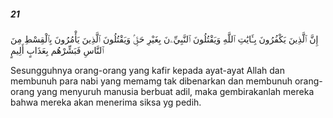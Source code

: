 ##### 21

<span class="ayah">إِنَّ ٱلَّذِينَ يَكْفُرُونَ بِـَٔايَٰتِ ٱللَّهِ وَيَقْتُلُونَ ٱلنَّبِيِّۦنَ بِغَيْرِ حَقٍّۢ وَيَقْتُلُونَ ٱلَّذِينَ يَأْمُرُونَ بِٱلْقِسْطِ مِنَ ٱلنَّاسِ فَبَشِّرْهُم بِعَذَابٍ أَلِيمٍ</span>

<span class="ayah_translation">Sesungguhnya orang-orang yang kafir kepada ayat-ayat Allah dan membunuh para nabi yang memamg tak dibenarkan dan membunuh orang-orang yang menyuruh manusia berbuat adil, maka gembirakanlah mereka bahwa mereka akan menerima siksa yg pedih.</span>
